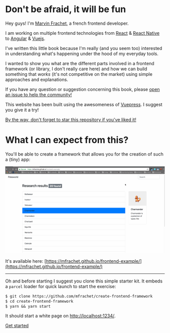 # Don't be afraid, it will be fun

Hey guys! I'm [Marvin Frachet](https://www.linkedin.com/in/marvin-frachet-49165365/), a french frontend developer.

I am working on multiple frontend technologies from [React](https://reactjs.org/) & [React Native](https://facebook.github.io/react-native/) to [Angular](https://angular.io/) & [Vuejs](https://vuejs.org/).

I've written this little book because I'm really (and you seem too) interested in understanding what's happening under the
hood of my everyday tools.

I wanted to show you what are the different parts involved in a frontend framework (or library, I don't really care here)
and how we can build something that _works_ (it's not competitive on the market) using simple approaches and explanations.

If you have any question or suggestion concerning this book, please [open an issue to help the community!](https://github.com/mfrachet/create-frontend-framework/issues?q=is%3Aissue+is%3Aopen+sort%3Aupdated-desc)

This website has been built using the awesomeness of [Vuepress](https://vuepress.vuejs.org/). I suggest you give it a try!

[By the way, don't forget to star this repository if you've liked it!](https://github.com/mfrachet/create-frontend-framework)

# What I can expect from this?

You'll be able to create a framework that allows you for the creation of such a (tiny) app:

![Pokeworld!](./example.gif)

It's available here: [https://mfrachet.github.io/frontend-example/](https://mfrachet.github.io/frontend-example/)

---

Oh and before starting I suggest you clone this simple starter kit. It embeds a `parcel` loader for quick launch to start the exercise:

```
$ git clone https://github.com/mfrachet/create-frontend-framework
$ cd create-frontend-framework
$ yarn && yarn start
```

It should start a white page on [http://localhost:1234/](http://localhost:1234/).

[Get started](/templating/intro.html)

